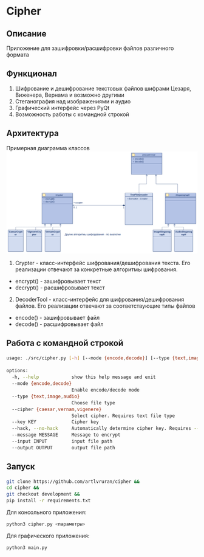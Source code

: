 # Сipher
## Описание
Приложение для зашифровки/расшифровки файлов различного формата
## Функционал
1. Шифрование и дешифрование текстовых файлов шифрами Цезаря, Виженера, Вернама и возможно другими
2. Стеганография над изображениями и аудио
3. Графический интерфейс через PyQt
4. Возможность работы с командной строкой
## Архитектура
Примерная диаграмма классов 
![cipher Class diagram](https://github.com/artlvruran/cipher/blob/documentation/cipher%20Class%20diagram.png)
1. Crypter - класс-интерфейс шифрования/дешифрования текста. Его реализации отвечают за конкретные алгоритмы шифрования.   
  - encrypt() - зашифровывает текст
  - decrypt() - расшифровывает текст
2. DecoderTool - класс-интерфейс для шифрования/дешифрования файлов. Его реализации отвечают за соответствующие типы файлов
  - encode() - зашифровывает файл
  - decode() - расшифровывает файл
## Работа с командной строкой
``` bash
usage: ./src/cipher.py [-h] [--mode {encode,decode}] [--type {text,image,audio}] [--cipher {caesar,vernam,vigenere}] [--key KEY] [--hack | --no-hack] [--message MESSAGE] --input INPUT [--output OUTPUT]

options:
  -h, --help            show this help message and exit
  --mode {encode,decode}
                        Enable encode/decode mode
  --type {text,image,audio}
                        Choose file type
  --cipher {caesar,vernam,vigenere}
                        Select cipher. Requires text file type
  --key KEY             Cipher key
  --hack, --no-hack     Automatically determine cipher key. Requires --cipher=caesar
  --message MESSAGE     Message to encrypt
  --input INPUT         input file path
  --output OUTPUT       output file path
```

## Запуск
```bash
git clone https://github.com/artlvruran/cipher &&
cd cipher &&
git checkout development &&
pip install -r requirements.txt
```
Для консольного приложения:
```bash
python3 cipher.py <параметры>
```
Для графического приложения:
```bash
python3 main.py
```